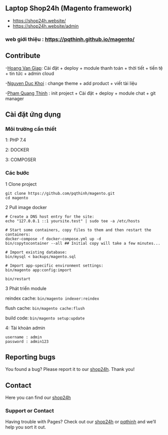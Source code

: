 ## Laptop Shop24h (Magento framework)

- https://shop24h.website/
- https://shop24h.website/admin

### web giới thiệu : **https://pqthinh.github.io/magento/**

## Contribute


-[Hoang Van Giap](https://github.com/giapdz): Cài đặt + deploy + module thanh toán + thời tiết + tiền tệ  + tin tức + admin cloud 

-[Nguyen Duc Khoi](https://www.facebook.com/duckhoi.uet) : change theme + add product + viết tài liệu

-[Pham Quang Thinh](https://github.com/pqthinh) : init project + Cài đặt + deploy + module chat + git manager


## Cài đặt ứng dụng

### Môi trường cần thiết
1: PHP 7.4

2: DOCKER

3: COMPOSER
### Các bước
1 Clone project 

```
git clone https://github.com/pqthinh/magento.git
cd magento
```

2 Pull image docker

```
# Create a DNS host entry for the site:
echo "127.0.0.1 ::1 yoursite.test" | sudo tee -a /etc/hosts

# Start some containers, copy files to them and then restart the containers:
docker-compose -f docker-compose.yml up -d
bin/copytocontainer --all ## Initial copy will take a few minutes...

# Import existing database:
bin/mysql < backups/magento.sql

# Import app-specific environment settings:
bin/magento app:config:import

bin/restart
```

3 Phát triển module

reindex cache: 
`bin/magento indexer:reindex`

flush cache: 
`bin/magento cache:flush`

build code: 
`bin/magento setup:update`


4: Tài khoản admin

```
username : admin
password : admin123
```

## Reporting bugs

You found a bug? Please report it to our [shop24h](https://www.facebook.com/pqthinh.uet/). Thank you!


## Contact

Here you can find our [shop24h](https://www.facebook.com/pqthinh.uet/)

### Support or Contact

Having trouble with Pages? Check out our [shop24h](https://www.facebook.com/pqthinh.uet/) or [pqthinh](https://www.facebook.com/pqthinh.uet/) and we’ll help you sort it out.


